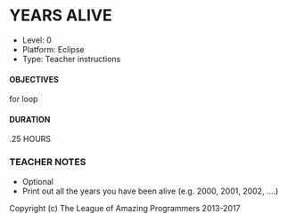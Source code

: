 # YEARS ALIVE
* Level: 0
* Platform: Eclipse
* Type: Teacher instructions

#### OBJECTIVES
for loop

#### DURATION
.25 HOURS

### TEACHER NOTES 

* Optional
* Print out all the years you have been alive (e.g. 2000, 2001, 2002, ....)

Copyright (c) The League of Amazing Programmers 2013-2017
